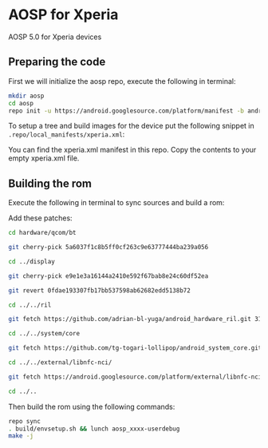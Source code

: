 AOSP for Xperia
===============

AOSP 5.0 for Xperia devices

Preparing the code
------------------

First we will initialize the aosp repo, execute the following in terminal:
```bash
mkdir aosp
cd aosp
repo init -u https://android.googlesource.com/platform/manifest -b android-5.0.0_r7
```

To setup a tree and build images for the device put the following snippet in 
`.repo/local_manifests/xperia.xml`:

You can find the xperia.xml manifest in this repo. Copy the contents to your empty xperia.xml file.

Building the rom
----------------
Execute the following in terminal to sync sources and build a rom:

Add these patches:
```bash
cd hardware/qcom/bt

git cherry-pick 5a6037f1c8b5ff0cf263c9e63777444ba239a056

cd ../display

git cherry-pick e9e1e3a16144a2410e592f67bab8e24c60df52ea

git revert 0fdae193307fb17bb537598ab62682edd5138b72

cd ../../ril

git fetch https://github.com/adrian-bl-yuga/android_hardware_ril.git 31929dcee6e648ceb9bf4a4924fe6af9c1e6686d && git cherry-pick FETCH_HEAD

cd ../../system/core

git fetch https://github.com/tg-togari-lollipop/android_system_core.git 29fc7b17bb5e7a835b74f8038ff5ebdf4d860fc0 && git cherry-pick FETCH_HEAD

cd ../../external/libnfc-nci/

git fetch https://android.googlesource.com/platform/external/libnfc-nci refs/changes/42/103142/1 && git cherry-pick FETCH_HEAD

cd ../..
```

Then build the rom using the following commands:
```bash
repo sync
. build/envsetup.sh && lunch aosp_xxxx-userdebug
make -j
```